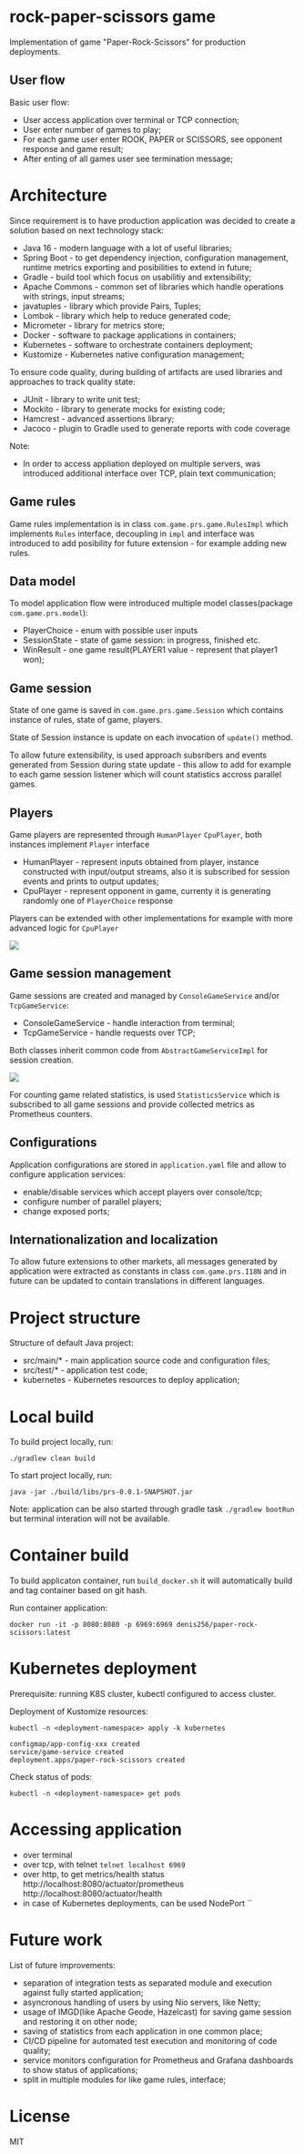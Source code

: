 # rock-paper-scissors game

Implementation of game "Paper-Rock-Scissors" for production deployments.


## User flow

Basic user flow:

* User access application over terminal or TCP connection;
* User enter number of games to play;
* For each game user enter ROOK, PAPER or SCISSORS, see opponent response and game result;
* After enting of all games user see termination message;

# Architecture

Since requirement is to have production application was decided to create a solution based on next technology stack:

* Java 16 - modern language with a lot of useful libraries;
* Spring Boot - to get dependency injection, configuration management, runtime metrics exporting and posibilities to extend in future;
* Gradle - build tool which focus on usabilitiy and extensibility;
* Apache Commons - common set of libraries which handle operations with strings, input streams;
* javatuples - library which provide Pairs, Tuples;
* Lombok - library which help to reduce generated code;
* Micrometer - library for metrics store;
* Docker - software to package applications in containers;
* Kubernetes - software to orchestrate containers deployment;
* Kustomize - Kubernetes native configuration management;

To ensure code quality, during building of artifacts are used libraries and  approaches to track quality state:

* JUnit - library to write unit test;
* Mockito - library to generate mocks for existing code;
* Hamcrest - advanced assertions library;
* Jacoco - plugin to Gradle used to generate reports with code coverage

Note:
* In order to access appliation deployed on multiple servers, was introduced additional interface over TCP, plain text communication;


## Game rules

Game rules implementation is in class `com.game.prs.game.RulesImpl` which implements `Rules` interface, decoupling in `impl` and interface was introduced to add posibility for future extension - for example adding new rules.

## Data model

To model application flow were introduced multiple model classes(package `com.game.prs.model`):
* PlayerChoice - enum with possible user inputs
* SessionState - state of game session: in progress, finished etc.
* WinResult - one game result(PLAYER1 value - represent that player1 won);

## Game session

State of one game is saved in `com.game.prs.game.Session` which contains instance of rules, state of game, players.

State of Session instance is update on each invocation of `update()` method.

To allow future extensibility, is used approach subsribers and events generated from Session during state update - this allow to add for example to each game session listener which will count statistics accross parallel games.

## Players

Game players are represented through `HumanPlayer` `CpuPlayer`, both instances implement `Player` interface

* HumanPlayer - represent  inputs obtained from player, instance constructed with input/output streams, also it is subscribed for session events and prints to output updates;
* CpuPlayer - represent opponent in game, currenty it is generating randomly one of `PlayerChoice` response

Players can be extended with other implementations for example with more advanced logic for `CpuPlayer`

![](./docs/game-session.png)


## Game session management

Game sessions are created and managed by `ConsoleGameService` and/or `TcpGameService`:
* ConsoleGameService - handle interaction from terminal;
* TcpGameService - handle requests over TCP;

Both classes inherit common code from `AbstractGameServiceImpl` for session creation.

![](./docs/game-state.png)


For counting game related statistics, is used `StatisticsService` which is subscribed to all game sessions and provide collected metrics as Prometheus counters.

## Configurations

Application configurations are stored in `application.yaml` file and allow to configure application services:
* enable/disable services which accept players over console/tcp;
* configure number of parallel players;
* change exposed ports;

## Internationalization and localization

To allow future extensions to other markets, all messages generated by application were extracted as constants in class `com.game.prs.I18N` and in future can be updated to contain translations in different languages.


# Project structure

Structure of default Java project:
* src/main/* - main application source code and configuration files;
* src/test/* - application test code;
* kubernetes - Kubernetes resources to deploy application;

# Local build

To build project locally, run:

```
./gradlew clean build
```

To start project locally, run:

```
java -jar ./build/libs/prs-0.0.1-SNAPSHOT.jar
```

Note: application can be also started through gradle task `./gradlew bootRun` but terminal interation will not be available.


# Container build

To build applicaton container, run `build_docker.sh` it will automatically build and tag container based on git hash.


Run container application:
```
docker run -it -p 8080:8080 -p 6969:6969 denis256/paper-rock-scissors:latest
```

# Kubernetes deployment

Prerequisite: running K8S cluster, kubectl configured to access cluster.

Deployment of Kustomize resources:
```
kubectl -n <deployment-namespace> apply -k kubernetes

configmap/app-config-xxx created
service/game-service created
deployment.apps/paper-rock-scissors created
```

Check status of pods:
```
kubectl -n <deployment-namespace> get pods 
```

# Accessing application
* over terminal
* over tcp, with telnet `telnet localhost 6969`
* over http, to get metrics/health status http://localhost:8080/actuator/prometheus http://localhost:8080/actuator/health
* in case of Kubernetes deployments, can be used NodePort ``


# Future work

List of future improvements:
* separation of integration tests as separated module and execution against fully started application;
* asyncronous handling of users by using Nio servers, like Netty;
* usage of IMGD(like Apache Geode, Hazelcast) for saving game session and restoring it on other node;
* saving of statistics from each application in one common place;
* CI/CD pipeline for automated test execution and monitoring of code quality;
* service monitors configuration for Prometheus and Grafana dashboards to show status of applications;
* split in multiple modules for like game rules, interface;

# License

MIT
